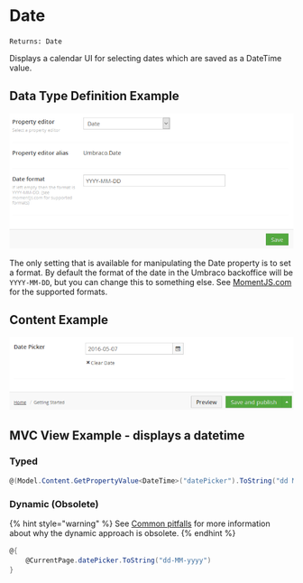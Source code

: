 # Date

`Returns: Date`

Displays a calendar UI for selecting dates which are saved as a DateTime value.

## Data Type Definition Example

![Data Type Definition Example](images/DateTime-DataType.png)

The only setting that is available for manipulating the Date property is to set a format. By default the format of the date in the Umbraco backoffice will be `YYYY-MM-DD`, but you can change this to something else. See [MomentJS.com](https://momentjs.com/) for the supported formats.

## Content Example

![Content Example](images/Date-Time-Content.png)

## MVC View Example - displays a datetime

### Typed

```csharp
@(Model.Content.GetPropertyValue<DateTime>("datePicker").ToString("dd MM yyyy"))
```

### Dynamic (Obsolete)

{% hint style="warning" %}
See [Common pitfalls](../../../../reference/common-pitfalls.md) for more information about why the dynamic approach is obsolete.
{% endhint %}

```csharp
@{
    @CurrentPage.datePicker.ToString("dd-MM-yyyy")
}
```
